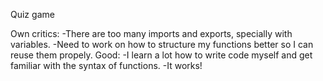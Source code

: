 Quiz game

Own critics:
-There are too many imports and exports, specially with variables.
-Need to work on how to structure my functions better so I can reuse them propely.
Good:
-I learn a lot how to write code myself and get familiar with the syntax of functions.
-It works!